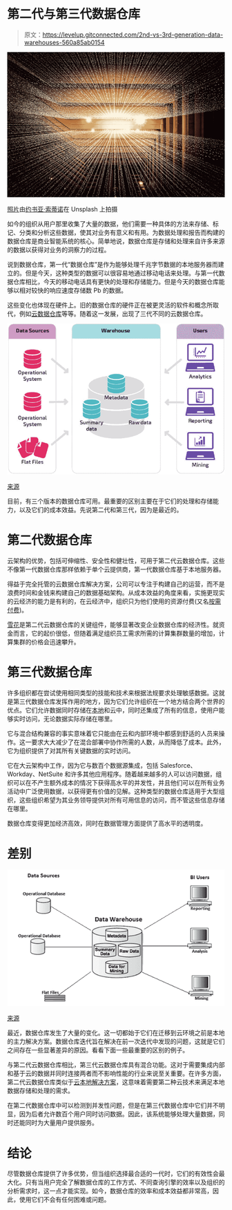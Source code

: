 # 第二代与第三代数据仓库

> 原文：<https://levelup.gitconnected.com/2nd-vs-3rd-generation-data-warehouses-560a85ab0154>

![](img/211c9f838a140f6236b2e0b81eb294a4.png)

[照片](https://unsplash.com/photos/LqKhnDzSF-8)由[约书亚·索蒂诺](https://unsplash.com/@sortino?utm_source=unsplash&utm_medium=referral&utm_content=creditCopyText)在 Unsplash 上拍摄

如今的组织从用户那里收集了大量的数据，他们需要一种具体的方法来存储、标记、分类和分析这些数据，使其对业务有意义和有用。为数据处理和报告而构建的数据仓库是商业智能系统的核心。简单地说，数据仓库是存储和处理来自许多来源的数据以获得对业务的洞察力的过程。

说到数据仓库，第一代“数据仓库”是作为能够处理千兆字节数据的本地服务器而建立的。但是今天，这种类型的数据可以很容易地通过移动电话来处理。与第一代数据仓库相比，今天的移动电话具有更快的处理和存储能力。但是今天的数据仓库能够以相对较快的响应速度存储数 Pb 的数据。

这些变化也体现在硬件上。旧的数据仓库的硬件正在被更灵活的软件和概念所取代，例如[云数据仓库](https://www.firebolt.io/blog/cloud-data-warehouse)等等。随着这一发展，出现了三代不同的云数据仓库。

![](img/23719690ff50df0b5c633aaefaaeab63.png)

[来源](https://panoply.io/data-warehouse-guide/data-warehouse-architecture-traditional-vs-cloud/)

目前，有三个版本的数据仓库可用。最重要的区别主要在于它们的处理和存储能力，以及它们的成本效益。先说第二代和第三代，因为是最近的。

# 第二代数据仓库

云架构的优势，包括可伸缩性、安全性和健壮性，可用于第二代云数据仓库。这些不像第一代数据仓库那样依赖于单个云提供商，第一代数据仓库基于本地服务器。

得益于完全托管的云数据仓库解决方案，公司可以专注于构建自己的运营，而不是浪费时间和金钱来构建自己的数据基础架构。从成本效益的角度来看，实施更现实的云经济的能力是有利的，在云经济中，组织只为他们使用的资源付费(又名[按需付费](https://fourweekmba.com/pay-as-you-go-business-model/))。

[雪花](https://www.snowflake.com/)是第二代云数据仓库的关键组件，能够显著改变企业数据仓库的经济性。就资金而言，它的起价很低，但随着满足组织员工需求所需的计算集群数量的增加，计算集群的价格会迅速攀升。

# 第三代数据仓库

许多组织都在尝试使用相同类型的技能和技术来根据法规要求处理敏感数据。这就是第三代数据仓库发挥作用的地方，因为它们允许组织在一个地方结合两个世界的优点。它们允许数据同时存储在[本地](https://www.hpe.com/in/en/what-is/on-premises-vs-cloud.html)和云中，同时还集成了所有的信息，使用户能够实时访问，无论数据实际存储在哪里。

它与混合结构兼容的事实意味着它只能由在云和内部环境中都感到舒适的人员来操作。这一要求大大减少了在混合部署中协作所需的人数，从而降低了成本。此外，它为组织提供了对其所有关键数据的实时访问。

它在大云架构中工作，因为它与数百个数据源集成，包括 Salesforce、Workday、NetSuite 和许多其他应用程序。随着越来越多的人可以访问数据，组织可以在不产生额外成本的情况下获得高水平的并发性，并且他们可以在所有业务活动中广泛使用数据，以获得更有价值的见解。这种类型的数据仓库适用于大型组织，这些组织希望为其业务领导提供对所有可用信息的访问，而不管这些信息存储在哪里。

数据仓库变得更加经济高效，同时在数据管理方面提供了高水平的透明度。

# 差别

![](img/51cf315cdf9fa57d7b3f34bc412283fb.png)

[来源](https://www.tutorialspoint.com/cognos/data_warehouse_overview.htm)

最近，数据仓库发生了大量的变化。这一切都始于它们在迁移到云环境之前是本地的主力解决方案。数据仓库迭代旨在解决在前一次迭代中发现的问题，这就是它们之间存在一些显著差异的原因。看看下面一些最重要的区别的例子。

与第二代云数据仓库相比，第三代云数据仓库具有混合功能。这对于需要集成内部和基于云的数据并同时连接两者而不影响性能的行业来说至关重要。在许多方面，第二代云数据仓库类似于[云本地解决方案](https://docs.microsoft.com/en-us/dotnet/architecture/cloud-native/definition)，这意味着需要第二种云技术来满足本地数据存储和处理的需求。

在第二代数据仓库中可以检测到并发性问题，但是在第三代数据仓库中它们并不明显，因为后者允许数百个用户同时访问数据。因此，该系统能够处理大量数据，同时还能同时为大量用户提供服务。

# 结论

尽管数据仓库提供了许多优势，但当组织选择最合适的一代时，它们的有效性会最大化。只有当用户完全了解数据仓库的工作方式、不同查询引擎的效率以及组织的分析需求时，这一点才能实现。如今，数据仓库的效率和成本效益都非常高，因此，使用它们不会有任何困难或问题。